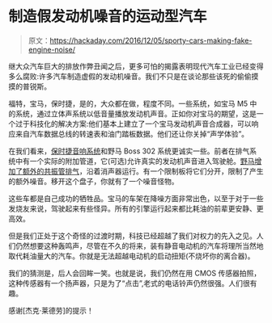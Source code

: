 # 制造假发动机噪音的运动型汽车

> 原文：<https://hackaday.com/2016/12/05/sporty-cars-making-fake-engine-noise/>

继大众汽车巨大的排放作弊丑闻之后，更多可怕的揭露表明现代汽车工业已经变得多么腐败:许多汽车制造虚假的发动机噪音。我们不只是在谈论那些该死的偷偷摸摸的普锐斯。

福特，宝马，保时捷，是的，大众都在做，程度不同。一些系统，如宝马 M5 中的系统，通过立体声系统以低音量播放发动机声音。正如你对宝马的期望，这是一个过于科技化的解决方案:他们基本上建立了一个宝马发动机声音合成器，可以响应来自汽车数据总线的转速表和油门踏板数据。他们还让你关掉“声学体验”。

在我们看来，[保时捷音响系统](http://articles.sae.org/10374/)和野马 Boss 302 系统更诚实一些。前者在排气系统中有一个实际的附加管道，它(可选)允许真实的发动机声音进入驾驶舱。[野马增加了额外的共振管排气](http://blog.caranddriver.com/the-boss-unplugged-how-to-make-the-best-mustang-ever-sound-even-better/)，沿着消声器运行。有一个限制板将它们分开，限制了产生的额外噪音。移开这个盘子，你就有了一个噪音怪物。

这些车都是自己成功的牺牲品。宝马的车架在降噪方面非常出色，以至于对于一些发烧友来说，驾驶起来有些怪异。所有的引擎运行起来都比耗油的前辈更安静、更高效。

但是我们正处于这个奇怪的过渡时期，科技已经超越了我们对权力的先入之见。人们仍然想要这种轰鸣声，尽管在不久的将来，装有静音电动机的汽车将理所当然地取代耗油量大的汽车。你就是无法超越电动机的启动扭矩(不烧坏你的离合器)。

我们的猜测是，后人会回眸一笑。也就是说，我们仍然在用 CMOS 传感器拍照，这种传感器有一个扬声器，只是为了“点击”,老式的电话铃声仍然很强。人们很有趣。

感谢[杰克·莱德劳]的提示！